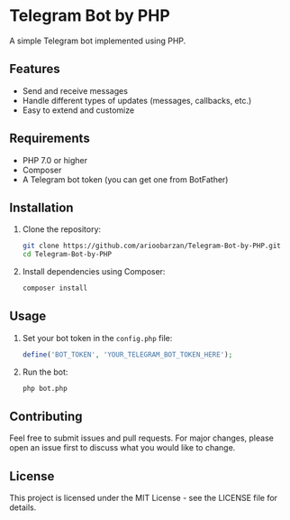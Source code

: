 # Telegram Bot by PHP

A simple Telegram bot implemented using PHP.

## Features

- Send and receive messages
- Handle different types of updates (messages, callbacks, etc.)
- Easy to extend and customize

## Requirements

- PHP 7.0 or higher
- Composer
- A Telegram bot token (you can get one from BotFather)

## Installation

1. Clone the repository:
    ```sh
    git clone https://github.com/arioobarzan/Telegram-Bot-by-PHP.git
    cd Telegram-Bot-by-PHP
    ```

2. Install dependencies using Composer:
    ```sh
    composer install
    ```

## Usage

1. Set your bot token in the `config.php` file:
    ```php
    define('BOT_TOKEN', 'YOUR_TELEGRAM_BOT_TOKEN_HERE');
    ```

2. Run the bot:
    ```sh
    php bot.php
    ```

## Contributing

Feel free to submit issues and pull requests. For major changes, please open an issue first to discuss what you would like to change.

## License

This project is licensed under the MIT License - see the LICENSE file for details.
